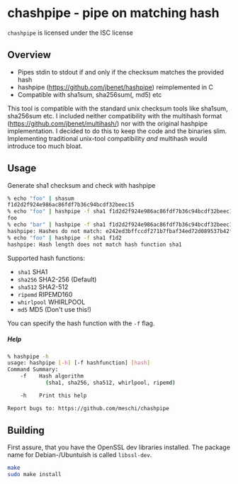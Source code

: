 # chashpipe - pipe on matching hash
`chashpipe` is licensed under the ISC license

## Overview
- Pipes stdin to stdout if and only if the checksum matches the provided hash
- hashpipe (https://github.com/jbenet/hashpipe) reimplemented in C
- Compatible with sha1sum, sha256sum(, md5) etc

This tool is compatible with the standard unix checksum tools like sha1sum, sha256sum etc.
I included neither compatibility with the multihash format (https://github.com/jbenet/multihash/) nor with the original hashpipe implementation. I decided to do this to keep the code and the binaries slim. Implementing traditional unix-tool compatibility *and* multihash would introduce too much bloat.

## Usage
Generate sha1 checksum and check with hashpipe
```sh
% echo "foo" | shasum
f1d2d2f924e986ac86fdf7b36c94bcdf32beec15
% echo "foo" | hashpipe -f sha1 f1d2d2f924e986ac86fdf7b36c94bcdf32beec15
foo
% echo "bar" | hashpipe -f sha1 f1d2d2f924e986ac86fdf7b36c94bcdf32beec15
hashpipe: Hashes do not match: e242ed3bffccdf271b7fbaf34ed72d089537b42f
% echo "foo" | hashpipe -f sha1 f1d2
hashpipe: Hash length does not match hash function sha1
```

Supported hash functions:
- `sha1`	SHA1
- `sha256`	SHA2-256	(Default)
- `sha512`	SHA2-512
- `ripemd`	RIPEMD160
- `whirlpool`	WHIRLPOOL
- `md5`		MD5		(Don't use this!)

You can specify the hash function with the `-f` flag.

##### Help
```sh
% hashpipe -h
usage: hashpipe [-h] [-f hashfunction] [hash]
Command Summary:
	-f    Hash algorithm
			(sha1, sha256, sha512, whirlpool, ripemd)

	-h    Print this help

Report bugs to: https://github.com/meschi/chashpipe
```

## Building
First assure, that you have the OpenSSL dev libraries installed. The package name for Debian-/Ubuntuish is called `libssl-dev`.

```sh
make
sudo make install
```

